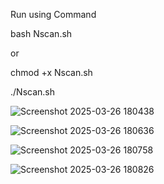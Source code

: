 Run using Command 

bash Nscan.sh

or

chmod +x Nscan.sh

./Nscan.sh

![Screenshot 2025-03-26 180438](https://github.com/user-attachments/assets/9988f960-9d39-4a3a-9761-5e12b2090ef3)

![Screenshot 2025-03-26 180636](https://github.com/user-attachments/assets/854ac708-3c8b-4f97-abb2-9cf0083db590)

![Screenshot 2025-03-26 180758](https://github.com/user-attachments/assets/8a04a707-2641-44c8-a917-4934bc94bcee)

![Screenshot 2025-03-26 180826](https://github.com/user-attachments/assets/011de671-273a-4706-8173-5d016ba0276c)
